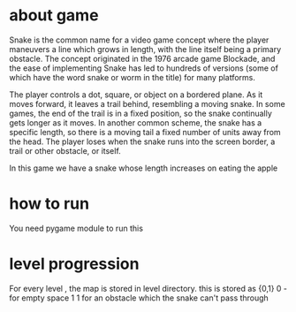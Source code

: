 # about game

Snake is the common name for a video game concept where the player maneuvers a line which grows in length, with the line itself being a primary obstacle. 
The concept originated in the 1976 arcade game Blockade, and the ease of implementing Snake has led to hundreds of versions (some of which have the word 
snake or worm in the title) for many platforms.

The player controls a dot, square, or object on a bordered plane. As it moves forward, it leaves a trail behind, resembling a moving snake. 
In some games, the end of the trail is in a fixed position, so the snake continually gets longer as it moves. In another common scheme, the snake
has a specific length, so there is a moving tail a fixed number of units away from the head. The player loses when the snake runs into the screen
border, a trail or other obstacle, or itself. 

In this game we have a snake whose length increases on eating the apple


# how to run

You need pygame module to run this 

# level progression

For every level , the map is stored in level directory. this is stored as {0,1}
0 - for empty space
1 1 for an obstacle which the snake can't pass through


